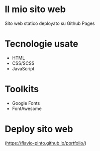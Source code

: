 Il mio sito web
===

Sito web statico deployato su Github Pages

**Tecnologie usate**
===

* HTML
* CSS/SCSS
* JavaScript

**Toolkits**
===

* Google Fonts
* FontAwesome

**Deploy sito web**
===

(https://flavio-pinto.github.io/portfolio/)

